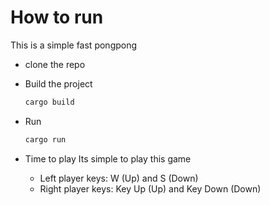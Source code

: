 # How to run

This is a simple fast pongpong

- clone  the repo
- Build the project
  ```rust
  cargo build
  ```
- Run
  ```rust
  cargo run
  ```

- Time to play
  Its simple to play this game
  - Left player keys: W (Up) and S (Down)
  - Right player keys: Key Up (Up) and Key Down (Down)
